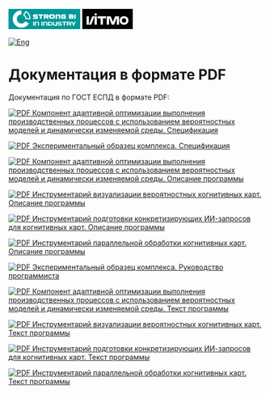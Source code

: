 [![SAI](././docs/media/SAI_badge_flat.svg)](https://sai.itmo.ru/)
[![ITMO](././docs/media/ITMO_badge_flat_rus.svg)](https://en.itmo.ru/en/)

[![Eng](https://img.shields.io/badge/lang-en-red.svg)](README_en.md)

# Документация в формате PDF #

Документация по ГОСТ ЕСПД в формате PDF:

[![PDF](https://icons.iconarchive.com/icons/hopstarter/soft-scraps/48/Adobe-PDF-Document-icon.png) Компонент адаптивной оптимизации выполнения производственных процессов с использованием вероятностных моделей и динамически изменяемой среды. Спецификация](specif-komponent.pdf)

[![PDF](https://icons.iconarchive.com/icons/hopstarter/soft-scraps/48/Adobe-PDF-Document-icon.png) Экспериментальный образец комплекса. Спецификация](specif-obrasec.pdf)

[![PDF](https://icons.iconarchive.com/icons/hopstarter/soft-scraps/48/Adobe-PDF-Document-icon.png) Компонент адаптивной оптимизации выполнения производственных процессов с использованием вероятностных моделей и динамически изменяемой среды. Описание программы](program-description.pdf)

[![PDF](https://icons.iconarchive.com/icons/hopstarter/soft-scraps/48/Adobe-PDF-Document-icon.png) Инструментарий визуализации вероятностных когнитивных карт. Описание программы](program-description-graph-drawer.pdf)

[![PDF](https://icons.iconarchive.com/icons/hopstarter/soft-scraps/48/Adobe-PDF-Document-icon.png) Инструментарий подготовки конкретизирующих ИИ-запросов для когнитивных карт. Описание программы](program-description-ai-interpreter.pdf)

[![PDF](https://icons.iconarchive.com/icons/hopstarter/soft-scraps/48/Adobe-PDF-Document-icon.png) Инструментарий параллельной обработки когнитивных карт. Описание программы](program-description-deploy.pdf)

[![PDF](https://icons.iconarchive.com/icons/hopstarter/soft-scraps/48/Adobe-PDF-Document-icon.png) Экспериментальный образец комплекса. Руководство программиста](programmers-guide.pdf)

[![PDF](https://icons.iconarchive.com/icons/hopstarter/soft-scraps/48/Adobe-PDF-Document-icon.png) Компонент адаптивной оптимизации выполнения производственных процессов с использованием вероятностных моделей и динамически изменяемой среды. Текст программы](program-src.pdf)

[![PDF](https://icons.iconarchive.com/icons/hopstarter/soft-scraps/48/Adobe-PDF-Document-icon.png) Инструментарий визуализации вероятностных когнитивных карт. Текст программы](program-src-graph-drawer.pdf)

[![PDF](https://icons.iconarchive.com/icons/hopstarter/soft-scraps/48/Adobe-PDF-Document-icon.png) Инструментарий подготовки конкретизирующих ИИ-запросов для когнитивных карт. Текст программы](program-src-ai-interpreter.pdf)

[![PDF](https://icons.iconarchive.com/icons/hopstarter/soft-scraps/48/Adobe-PDF-Document-icon.png) Инструментарий параллельной обработки когнитивных карт. Текст программы](program-src-deploy.pdf)
